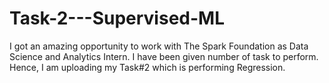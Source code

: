 # Task-2---Supervised-ML
I got an amazing opportunity to work with The Spark Foundation as Data Science and Analytics Intern. I have been given number of task to perform. Hence, I am uploading my Task#2 which is performing Regression.
